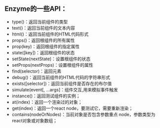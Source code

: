
## Enzyme的一些API：
- type()：返回当前组件的类型
- text()：返回当前组件的文本内容
- html()：返回当前组件的HTML代码形式
- props()：返回根组件的所有属性
- prop(key)：返回根组件的指定属性
- state([key])：返回根组件的状态
- setState(nextState)：设置根组件的状态
- setProps(nextProps)：设置根组件的属性
- find(selector)：返回元素
- debug()：返回当前组件的HTML代码的字符串形式
- exists([selector])：返回当前组件是否存在的布尔值
- simulate(event[, ...args]：组件交互,用来模拟事件触发
- instance()：返回测试组件的实例；
- at(index)：返回一个渲染过的对象；
- get(index)：返回一个react node，要测试它，需要重新渲染；
- contains(nodeOrNodes)：当前对象是否包含参数重点 node，参数类型为react对象或对象数组；
